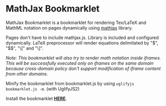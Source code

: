 MathJax Bookmarklet
===================

MathJax Bookmarklet is a bookmarklet for rendering Tex/LaTeX and MathML notation on pages dynamically using [mathjax](http://www.mathjax.org/) library.

Pages don't have to include mathjax.js. Library is included and configured dynamically. LaTeX preprocessor will render equations delimitated by "$", "$$", "\\[" and "\\]".

*Note: This bookmarklet will also try to render math notation inside iframes. This will be successfully executed only on iframes on the same domain because cross-domain policy don't support modification of iframe content from other domains*.

Minify the bookmarklet from bookmarklet.js by using `uglifyjs bookmarklet.js -m`. (with UglifyJS2)

Install the bookmarklet **[HERE](http://kubetz.github.io/mathjax-bookmarklet/)**.
